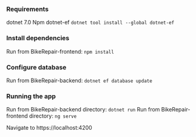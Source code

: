 ### **Requirements**
dotnet 7.0
Npm
dotnet-ef `dotnet tool install --global dotnet-ef`

### Install dependencies
Run from BikeRepair-frontend: `npm install`

### Configure database
Run from BikeRepair-backend: `dotnet ef database update`

### **Running the app**
Run from BikeRepair-backend directory: `dotnet run`
Run from BikeRepair-frontend directory: `ng serve`

Navigate to https://localhost:4200
